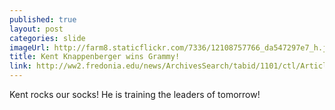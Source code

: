 ```yaml
---
published: true
layout: post
categories: slide
imageUrl: http://farm8.staticflickr.com/7336/12108757766_da547297e7_h.jpg
title: Kent Knappenberger wins Grammy!
link: http://ww2.fredonia.edu/news/ArchivesSearch/tabid/1101/ctl/ArticleView/mid/1878/articleId/4661/Alumnus_Knappenberger_wins_Grammys_first-ever_Music_Educator_Award.aspx
---
```

Kent rocks our socks! He is training the leaders of tomorrow!